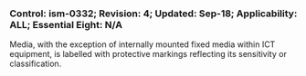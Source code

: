 ### Control: ism-0332; Revision: 4; Updated: Sep-18; Applicability: ALL; Essential Eight: N/A
<p>Media, with the exception of internally mounted fixed media within ICT equipment, is labelled with protective markings reflecting its sensitivity or classification.</p>